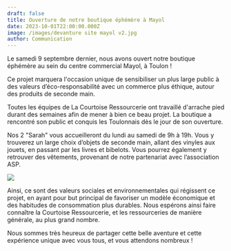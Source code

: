 ```yaml
---
draft: false
title: Ouverture de notre boutique éphémère à Mayol
date: 2023-10-01T22:00:00.000Z
image: /images/devanture site mayol v2.jpg
author: Communication
---
```


Le samedi 9 septembre dernier, nous avons ouvert notre boutique éphémère au sein du centre commercial Mayol, à Toulon !

Ce projet marquera l'occasion unique de sensibiliser un plus large public à des valeurs d’éco-responsabilité avec un commerce plus éthique, autour des produits de seconde main.

Toutes les équipes de La Courtoise Ressourcerie ont travaillé d'arrache pied durant des semaines afin de mener à bien ce beau projet. La boutique a rencontré son public et conquis les Toulonnais dès le jour de son ouverture.

Nos 2 "Sarah" vous accueilleront du lundi au samedi de 9h à 19h. Vous y trouverez un large choix d’objets de seconde main, allant des vinyles aux jouets, en passant par les livres et bibelots. Vous pourrez également y retrouver des vêtements, provenant de notre partenariat avec l’association ASP.

![](</images/intérieur magasin Mayol.jpg>)

Ainsi, ce sont des valeurs sociales et environnementales qui régissent ce projet, en ayant pour but principal de favoriser un
modèle économique et des habitudes de consommation plus durables. Nous espérons ainsi faire connaître la Courtoise Ressourcerie, et les ressourceries de manière générale, au plus grand nombre.

Nous sommes très heureux de partager cette belle aventure et cette expérience unique avec vous tous, et vous attendons nombreux !
